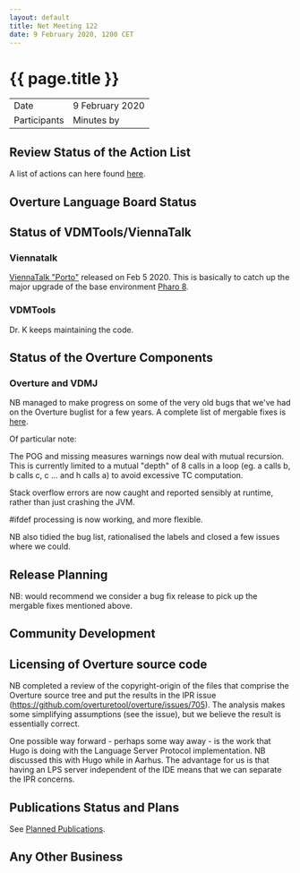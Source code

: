 ```yaml
---
layout: default
title: Net Meeting 122
date: 9 February 2020, 1200 CET
---
```


<script src="http://code.jquery.com/jquery-1.11.1.min.js">
</script>
<script src="/javascripts/edit.js"></script>
<script>setEditButonNm();</script>

# {{ page.title }}

|||
|---|---|
| Date | 9 February 2020 |
| Participants  |   Minutes by  |

## Review Status of the Action List

A list of actions can here found [here](https://github.com/overturetool/overturetool.github.io/issues?q=is%3Aissue+is%3Aopen+label%3A%22action+net-meeting%22).



## Overture Language Board Status


## Status of VDMTools/ViennaTalk

### Viennatalk
[ViennaTalk "Porto"](https://github.com/tomooda/ViennaTalk/releases/tag/Porto) released on Feb 5 2020. This is basically to catch up the major upgrade of the base environment [Pharo 8](https://pharo.org/).

### VDMTools
Dr. K keeps maintaining the code.

##  Status of the Overture Components

### Overture and VDMJ

NB managed to make progress on some of the very old bugs that we've had on the Overture buglist for a few years. A complete list of mergable fixes is [here](https://github.com/overturetool/overture/issues?q=is%3Aissue+is%3Aopen+label%3AMergable).

Of particular note:

The POG and missing measures warnings now deal with mutual recursion. This is currently limited to a mutual "depth" of 8 calls in a loop (eg. a calls b, b calls c, c ... and h calls a) to avoid excessive TC computation.

Stack overflow errors are now caught and reported sensibly at runtime, rather than just crashing the JVM.

#ifdef processing is now working, and more flexible.

NB also tidied the bug list, rationalised the labels and closed a few issues where we could.

##  Release Planning

NB: would recommend we consider a bug fix release to pick up the mergable fixes mentioned above.

##  Community Development


##  Licensing of Overture source code

NB completed a review of the copyright-origin of the files that comprise the Overture source tree and put the results in the IPR issue (https://github.com/overturetool/overture/issues/705). The analysis makes some simplifying assumptions (see the issue), but we believe the result is essentially correct.

One possible way forward - perhaps some way away - is the work that Hugo is doing with the Language Server Protocol implementation. NB discussed this with Hugo while in Aarhus. The advantage for us is that having an LPS server independent of the IDE means that we can separate the IPR concerns.

##  Publications Status and Plans

See [Planned Publications](http://overturetool.org/publications/PlannedPublications.html).


##  Any Other Business


<div id="edit_page_div"></div>

